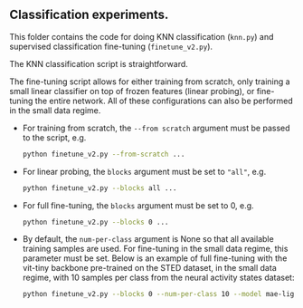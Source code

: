 ## Classification experiments.

This folder contains the code for doing KNN classification (`knn.py`) and supervised classification fine-tuning (`finetune_v2.py`).  

The KNN classification script is straightforward.  

The fine-tuning script allows for either training from scratch, only training a small linear classifier on top of frozen features (linear probing), or fine-tuning the entire network. All of these configurations can also be performed in the small data regime.
- For training from scratch, the `--from scratch` argument must be passed to the script, e.g.  
    ```bash
    python finetune_v2.py --from-scratch ...
    ```
- For linear probing, the `blocks` argument must be set to `"all"`, e.g.  
    ```bash
    python finetune_v2.py --blocks all ...
    ```
- For full fine-tuning, the `blocks` argument must be set to 0, e.g.  
    ```bash
    python finetune_v2.py --blocks 0 ...
    ```
- By default, the `num-per-class` argument is None so that all available training samples are used. For fine-tuning in the small data regime, this parameter must be set. Below is an example of full fine-tuning with the vit-tiny backbone pre-trained on the STED dataset, in the small data regime,  with 10 samples per class from the neural activity states dataset:  
    ```bash
    python finetune_v2.py --blocks 0 --num-per-class 10 --model mae-lightning-tiny --weights MAE_SMALL_STED --dataset neural-activity-states
    ```
